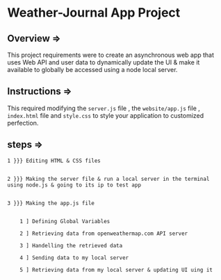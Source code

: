# Weather-Journal App Project

## Overview => 
This project requirements were to create an asynchronous web app that uses Web API and user data to dynamically update the UI & make it available to globally be accessed using a node local server. 

## Instructions => 
This required modifying the `server.js` file , the `website/app.js` file , `index.html` file and `style.css` to style your application to customized perfection.

## steps => 

 
    1 }}} Editing HTML & CSS files
     
 
    2 }}} Making the server file & run a local server in the terminal using node.js & going to its ip to test app  
 
 
    3 }}} Making the app.js file
 

        1 ] Defining Global Variables

        2 ] Retrieving data from openweathermap.com API server

        3 ] Handelling the retrieved data 

        4 ] Sending data to my local server 

        5 ] Retrieving data from my local server & updating UI uing it 


